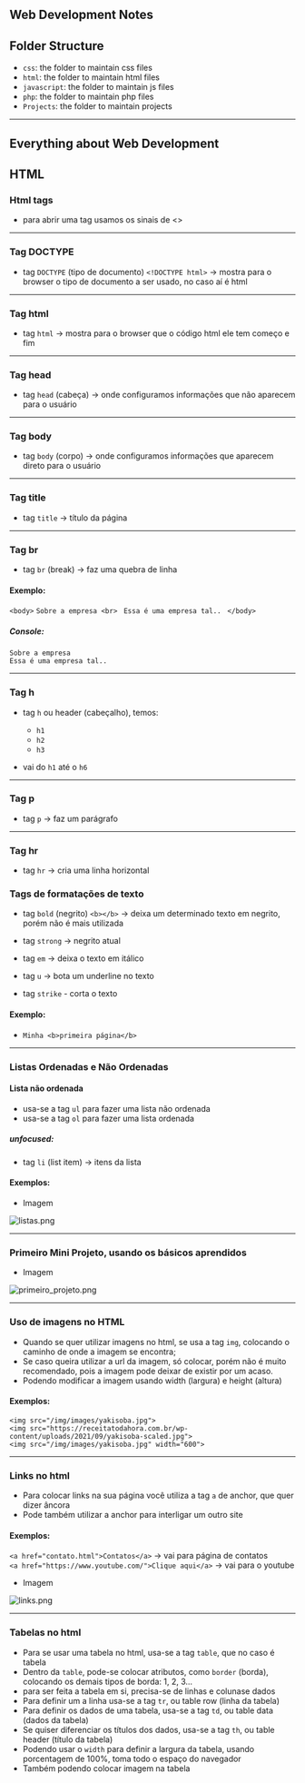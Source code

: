 ## Web Development Notes

## Folder Structure

- `css`: the folder to maintain css files
- `html`: the folder to maintain html files
- `javascript`: the folder to maintain js files
- `php`: the folder to maintain php files
- `Projects`: the folder to maintain projects
----------------------------------------------------------------------------

## Everything about Web Development

## HTML

### Html tags

- para abrir uma tag usamos os sinais de <>
----------------------------------------------------------------------------

### Tag DOCTYPE

- tag `DOCTYPE` (tipo de documento) `<!DOCTYPE html>` -> mostra para o browser o tipo de documento a ser usado, no caso aí é html
----------------------------------------------------------------------------

### Tag html

- tag `html` -> mostra para o browser que o código html ele tem começo e fim
----------------------------------------------------------------------------

### Tag head

- tag `head` (cabeça) -> onde configuramos informações que não aparecem para o usuário
----------------------------------------------------------------------------

### Tag body

- tag `body` (corpo) -> onde configuramos informações que aparecem direto para o usuário
----------------------------------------------------------------------------

### Tag title

- tag `title`  -> título da página
----------------------------------------------------------------------------

### Tag br

- tag `br` (break) ->  faz uma quebra de linha

#### Exemplo:

  `<body>`
    `Sobre a empresa <br> `
    `Essa é uma empresa tal.. `
  `</body>`

##### Console:
    Sobre a empresa
    Essa é uma empresa tal.. 
----------------------------------------------------------------------------

### Tag h

- tag `h` ou header (cabeçalho), temos:
    - `h1`
    - `h2`
    - `h3`

- vai do `h1` até o `h6`

----------------------------------------------------------------------------

### Tag p

- tag `p` -> faz um parágrafo
----------------------------------------------------------------------------

### Tag hr

- tag `hr` -> cria uma linha horizontal


### Tags de formatações de texto

- tag `bold` (negrito) `<b></b>` -> deixa um determinado texto em negrito, porém não é mais utilizada

- tag `strong` -> negrito atual 

- tag `em` -> deixa o texto em itálico

- tag `u` -> bota um underline no texto

- tag `strike` - corta o texto

#### Exemplo:

- `Minha <b>primeira página</b>`
----------------------------------------------------------------------------

### Listas Ordenadas e Não Ordenadas

#### Lista não ordenada

- usa-se a tag `ul` para fazer uma lista não ordenada
- usa-se a tag `ol` para fazer uma lista ordenada

##### unfocused:

- tag `li` (list item) -> itens da lista

#### Exemplos:

- Imagem

![listas.png](img/images_readme/listas.png)

----------------------------------------------------------------------------

### Primeiro Mini Projeto, usando os básicos aprendidos

- Imagem

![primeiro_projeto.png](img/images_readme/primeiro_projeto.png)

----------------------------------------------------------------------------

### Uso de imagens no HTML

- Quando se quer utilizar imagens no html, se usa a tag `img`, colocando o caminho de onde a imagem se encontra;
- Se caso queira utilizar a url da imagem, só colocar, porém não é muito recomendado, pois a imagem pode deixar de existir por um acaso.
- Podendo modificar a imagem usando width (largura) e height (altura)

#### Exemplos:

`<img src="/img/images/yakisoba.jpg">` <br>
`<img src="https://receitatodahora.com.br/wp-content/uploads/2021/09/yakisoba-scaled.jpg">` <br>
`<img src="/img/images/yakisoba.jpg" width="600">`

----------------------------------------------------------------------------

### Links no html

- Para colocar links na sua página você utiliza a tag `a` de anchor, que quer dizer âncora
- Pode também utilizar a anchor para interligar um outro site

#### Exemplos:

`<a href="contato.html">Contatos</a>` -> vai para página de contatos <br>
`<a href="https://www.youtube.com/">Clique aqui</a>` -> vai para o youtube

- Imagem

![links.png](img/images_readme/links.png)

----------------------------------------------------------------------------

### Tabelas no html

- Para se usar uma tabela no html, usa-se a tag `table`, que no caso é tabela
- Dentro da `table`, pode-se colocar atributos, como `border` (borda), colocando os demais tipos de borda: 1, 2, 3... 
- para ser feita a tabela em si, precisa-se de linhas e colunase dados
- Para definir um a linha usa-se a tag `tr`, ou table row (linha da tabela)
- Para definir os dados de uma tabela, usa-se a tag `td`, ou table data (dados da tabela)
- Se quiser diferenciar os títulos dos dados, usa-se a tag `th`, ou table header (título da tabela)
- Podendo usar o `width` para definir a largura da tabela, usando porcentagem de 100%, toma todo o espaço do navegador
- Também podendo colocar imagem na tabela